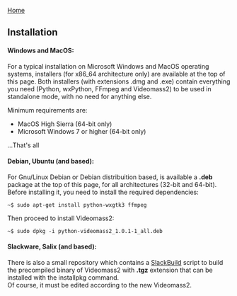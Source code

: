 [Home](index.md)

## Installation

#### Windows and MacOS:
For a typical installation on Microsoft Windows and MacOS operating systems, installers (for x86_64 architecture only) are available at the top of this page. Both installers (with extensions .dmg and .exe) contain everything you need (Python, wxPython, FFmpeg and Videomass2) to be used in standalone mode, with no need for anything else.

Minimum requirements are:
- MacOS High Sierra (64-bit only)
- Microsoft Windows 7 or higher (64-bit only)

...That's all

#### Debian, Ubuntu (and based):
For Gnu/Linux Debian or Debian distribuition based, is available a **.deb** package at the top of this page, for all architectures (32-bit and 64-bit). Before installing it, you need to install the required dependencies:

```
~$ sudo apt-get install python-wxgtk3 ffmpeg
```
Then proceed to install Videomass2:
```
~$ sudo dpkg -i python-videomass2_1.0.1-1_all.deb
```

#### Slackware, Salix (and based):
There is also a small repository which contains a [SlackBuild](https://github.com/jeanslack/slackbuilds/tree/master/Videomass) script to build the precompiled binary of Videomass2 with **.tgz** extension that can be installed with the installpkg command.    
Of course, it must be edited according to the new Videomass2.

